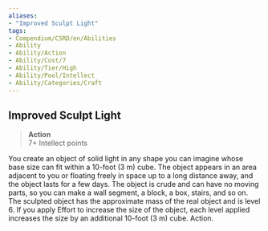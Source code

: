 ```yaml
---
aliases:
- "Improved Sculpt Light"
tags:
- Compendium/CSRD/en/Abilities
- Ability
- Ability/Action
- Ability/Cost/7
- Ability/Tier/High
- Ability/Pool/Intellect
- Ability/Categories/Craft
---
```


  
## Improved Sculpt Light  
>**Action**  
>7+ Intellect points
  
You create an object of solid light in any shape you can imagine whose base size can fit within a 10-foot (3 m) cube. The object appears in an area adjacent to you or floating freely in space up to a long distance away, and the object lasts for a few days. The object is crude and can have no moving parts, so you can make a wall segment, a block, a box, stairs, and so on. The sculpted object has the approximate mass of the real object and is level 6. If you apply Effort to increase the size of the object, each level applied increases the size by an additional 10-foot (3 m) cube. Action.